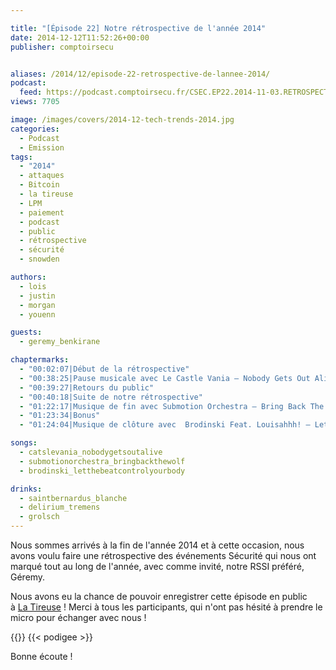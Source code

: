 ```yaml
---

title: "[Épisode 22] Notre rétrospective de l'année 2014"
date: 2014-12-12T11:52:26+00:00
publisher: comptoirsecu


aliases: /2014/12/episode-22-retrospective-de-lannee-2014/
podcast:
  feed: https://podcast.comptoirsecu.fr/CSEC.EP22.2014-11-03.RETROSPECTIVE_2014.mp3
views: 7705

image: /images/covers/2014-12-tech-trends-2014.jpg
categories:
  - Podcast
  - Emission
tags:
  - "2014"
  - attaques
  - Bitcoin
  - la tireuse
  - LPM
  - paiement
  - podcast
  - public
  - rétrospective
  - sécurité
  - snowden

authors:
  - lois
  - justin
  - morgan
  - youenn

guests:
  - geremy_benkirane

chaptermarks:
  - "00:02:07|Début de la rétrospective"
  - "00:38:25|Pause musicale avec Le Castle Vania – Nobody Gets Out Alive (Noisia Remix)"
  - "00:39:27|Retours du public"
  - "00:40:18|Suite de notre rétrospective"
  - "01:22:17|Musique de fin avec Submotion Orchestra – Bring Back The Wolf "
  - "01:23:34|Bonus"
  - "01:24:04|Musique de clôture avec  Brodinski Feat. Louisahhh! – Let The Beat Control Your Body"

songs:
  - catslevania_nobodygetsoutalive
  - submotionorchestra_bringbackthewolf
  - brodinski_letthebeatcontrolyourbody

drinks:
  - saintbernardus_blanche
  - delirium_tremens
  - grolsch
---
```


Nous sommes arrivés à la fin de l'année 2014 et à cette occasion, nous avons voulu faire une rétrospective des événements Sécurité qui nous ont marqué tout au long de l'année, avec comme invité, notre RSSI préféré, Géremy.

Nous avons eu la chance de pouvoir enregistrer cette épisode en public à [La Tireuse](http://latireuse.fr/) ! Merci à tous les participants, qui n'ont pas hésité à prendre le micro pour échanger avec nous !

{{<chaptermarks>}}
{{< podigee >}}


Bonne écoute !
